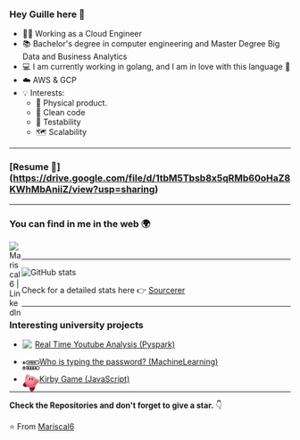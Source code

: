 ### Hey Guille here 👋

* :man_factory_worker: Working as a Cloud Engineer
* :books: Bachelor's degree in computer engineering and Master Degree Big Data and Business Analytics
* :computer: I am currently working in golang, and I am in love with this language :sparkling_heart:
* :cloud: AWS & GCP
* :bulb: Interests: 
  - :iphone: Physical product.
  - :sponge: Clean code
  - :test_tube: Testability
  - :world_map: Scalability
---

### [Resume 📝] (https://drive.google.com/file/d/1tbM5Tbsb8x5qRMb60oHaZ8KWhMbAniiZ/view?usp=sharing)

---


### You can find in me in the web 🌍

[<img align="left" alt="Mariscal6 | LinkedIn" width="22px" src="https://cdn.jsdelivr.net/npm/simple-icons@v3/icons/linkedin.svg" />][linkedin]
  
<br/>

---

![GitHub stats](https://github-readme-stats.vercel.app/api?username=Mariscal6&show_icons=true&hide_border=true)

Check for a detailed stats here :point_right: [Sourcerer](https://sourcerer.io/Mariscal6)

---

### Interesting university projects

- [Real Time Youtube Analysis (Pyspark)](https://github.com/Mariscal6/CLO_YouTube) <img align="left" width="22px" src="https://cdn.jsdelivr.net/npm/simple-icons@v3/icons/youtube.svg" />

- [Who is typing the password? (MachineLearning)](https://github.com/Mariscal6/MachineLearning-Exercises/tree/master/P7) <img align="left"  width="30px" src="/assets/login.svg" />

- [Kirby Game (JavaScript)](https://github.com/Mariscal6/Kirby-s-Adventure) <img align="left"  width="30px" src="/assets/kirby.png" />

---

**Check the Repositories and don't forget to give a star.** 👇

:star: From [Mariscal6](https://github.com/Mariscal6)

[linkedin]: https://www.linkedin.com/in/guillermo-sánchez-mariscal-b98b55181
